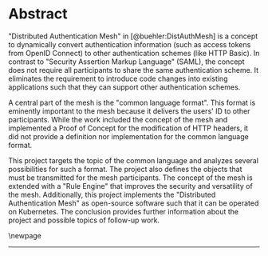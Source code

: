 # Abstract

"Distributed Authentication Mesh" in [@buehler:DistAuthMesh] is a concept to dynamically convert authentication information (such as access tokens from OpenID Connect) to other authentication schemes (like HTTP Basic). In contrast to "Security Assertion Markup Language" (SAML), the concept does not require all participants to share the same authentication scheme. It eliminates the requirement to introduce code changes into existing applications such that they can support other authentication schemes.

A central part of the mesh is the "common language format". This format is eminently important to the mesh because it delivers the users' ID to other participants. While the work included the concept of the mesh and implemented a Proof of Concept for the modification of HTTP headers, it did not provide a definition nor implementation for the common language format.

This project targets the topic of the common language and analyzes several possibilities for such a format. The project also defines the objects that must be transmitted for the mesh participants. The concept of the mesh is extended with a "Rule Engine" that improves the security and versatility of the mesh. Additionally, this project implements the "Distributed Authentication Mesh" as open-source software such that it can be operated on Kubernetes. The conclusion provides further information about the project and possible topics of follow-up work.

\newpage

---
